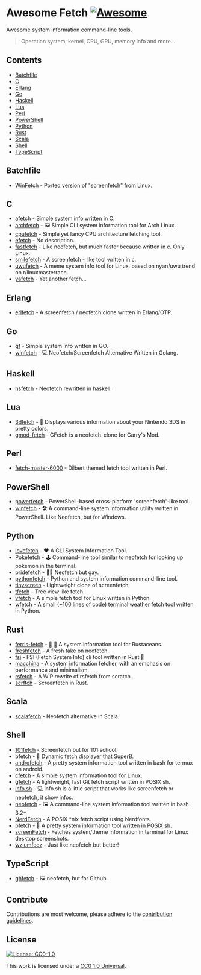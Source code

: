 # Awesome Fetch [![Awesome](https://awesome.re/badge.svg)](https://github.com/beucismis/awesome-fetch)

Awesome system information command-line tools.
> Operation system, kernel, CPU, GPU, memory info and more...

## Contents

- [Batchfile](#batchfile)
- [C](#c)
- [Erlang](#erlang)
- [Go](#go)
- [Haskell](#haskell)
- [Lua](#lua)
- [Perl](#perl)
- [PowerShell](#powershell)
- [Python](#python)
- [Rust](#rust)
- [Scala](#scala)
- [Shell](#shell)
- [TypeScript](#typescript)

## Batchfile

- [WinFetch](https://github.com/hXR16F/WinFetch) - Ported version of "screenfetch" from Linux.

## C

- [afetch](https://github.com/13-CF/afetch) - Simple system info written in C.
- [archfetch](https://github.com/xxczaki/archfetch) - :framed_picture: Simple CLI system information tool for Arch Linux.
- [cpufetch](https://github.com/Dr-Noob/cpufetch) - Simple yet fancy CPU architecture fetching tool.
- [efetch](https://github.com/NoSequel/efetch) - No description.
- [fastfetch](https://github.com/LinusDierheimer/fastfetch) - Like neofetch, but much faster because written in c. Only Linux.
- [smilefetch](https://github.com/sudosmile/smilefetch) -  A screenfetch - like tool written in c.
- [uwufetch](https://github.com/TheDarkBug/uwufetch) - A meme system info tool for Linux, based on nyan/uwu trend on r/linuxmasterrace.
- [yafetch](https://github.com/yrwq/yafetch) - Yet another fetch... 

## Erlang

- [erlfetch](https://github.com/vereis/erlfetch) - A screenfetch / neofetch clone written in Erlang/OTP.

## Go

- [gf](https://github.com/Smirnov-O/gf) - Simple system info written in GO.
- [winfetch](https://github.com/M4cs/winfetch) - :computer: Neofetch/Screenfetch Alternative Written in Golang.

## Haskell

- [hsfetch](https://github.com/SleepyCatgirl/hsfetch) - Neofetch rewritten in haskell.

## Lua 

- [3dfetch](https://github.com/aliceinpalth/3dfetch) - :fallen_leaf: Displays various information about your Nintendo 3DS in pretty colors. 
- [gmod-fetch](https://github.com/garryspins/gmod-fetch) - GFetch is a neofetch-clone for Garry's Mod.

## Perl

- [fetch-master-6000](https://github.com/anhsirk0/fetch-master-6000) - Dilbert themed fetch tool written in Perl.

## PowerShell

- [powerfetch](https://github.com/jantari/powerfetch) - PowerShell-based cross-platform 'screenfetch'-like tool.
- [winfetch](https://github.com/lptstr/winfetch) - :hammer_and_wrench: A command-line system information utility written in PowerShell. Like Neofetch, but for Windows.

## Python

- [lovefetch](https://github.com/oppsec/lovefetch) - :heart: A CLI System Information Tool.
- [Pokefetch](https://github.com/rmccorm4/Pokefetch) - :joystick: Command-line tool similar to neofetch for looking up pokemon in the terminal.
- [pridefetch](https://github.com/charpointer/pridefetch) - :rainbow_flag: Neofetch but gay.
- [pythonfetch](https://github.com/beucismis/pythonfetch) - Python and system information command-line tool.
- [tinyscreen](https://github.com/pbkangafoo/tinyscreen) - Lightweight clone of screenfetch.
- [tfetch](https://github.com/Endlassy/tfetch) - Tree view like fetch.
- [vfetch](https://github.com/Lorago/vfetch) - A simple fetch tool for Linux written in Python.
- [wfetch](https://github.com/igormako/wfetch) - A small (~100 lines of code) terminal weather fetch tool written in Python.

## Rust

- [ferris-fetch](https://github.com/irevenko/ferris-fetch) - :art: :crab: A system information tool for Rustaceans.
- [freshfetch](https://github.com/K4rakara/freshfetch) - A fresh take on neofetch.
- [fsi](https://github.com/MustafaSalih1993/fsi) - FSI (Fetch System Info) cli tool written in Rust :crab:
- [macchina](https://github.com/Macchina-CLI/macchina) - A system information fetcher, with an emphasis on performance and minimalism.
- [rsfetch](https://github.com/Phate6660/rsfetch) - A WIP rewrite of rsfetch from scratch.
- [scrftch](https://github.com/wezm/scrftch) - Screenfetch in Rust.

## Scala

- [scalafetch](https://github.com/Phate6660/scalafetch) - Neofetch alternative in Scala.

## Shell

- [101fetch](https://github.com/salaaad2/101fetch) - Screenfetch but for 101 school.
- [bfetch](https://github.com/NNBnh/bfetch) - :fax: Dynamic fetch displayer that SuperB.
- [androfetch](https://github.com/laraib07/androfetch) - A pretty system information tool written in bash for termux on android.
- [cfetch](https://github.com/clieg/cfetch) - A simple system information tool for Linux.
- [gfetch](https://github.com/lptstr/gfetch) - A lightweight, fast Git fetch script written in POSIX sh.
- [info.sh](https://github.com/jusdepatate/info.sh) - :computer: info.sh is a little script that works like screenfetch or neofetch, it show infos.
- [neofetch](https://github.com/dylanaraps/neofetch) - :framed_picture: A command-line system information tool written in bash 3.2+
- [NerdFetch](https://github.com/ThatOneCalculator/NerdFetch) - A POSIX *nix fetch script using Nerdfonts.
- [pfetch](https://github.com/dylanaraps/pfetch) - :penguin: A pretty system information tool written in POSIX sh.
- [screenFetch](https://github.com/KittyKatt/screenFetch) - Fetches system/theme information in terminal for Linux desktop screenshots.
- [wziumfecz](https://github.com/workonfire/wziumfecz) -  Just like neofetch but better!

## TypeScript

- [ghfetch](https://github.com/bwac2517/ghfetch) - :framed_picture: neofetch, but for Github.

## Contribute

Contributions are most welcome, please adhere to the [contribution guidelines](CONTRIBUTING.md).

## License

[![License: CC0-1.0](https://licensebuttons.net/l/zero/1.0/88x31.png)](http://creativecommons.org/publicdomain/zero/1.0/)

This work is licensed under a [CC0 1.0 Universal](LICENSE).
